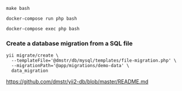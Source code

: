 	make bash
	
	docker-compose run php bash
	
	docker-compose exec php bash
	

### Create a database migration from a SQL file

	yii migrate/create \
      --templateFile='@dmstr/db/mysql/templates/file-migration.php' \
      --migrationPath='@app/migrations/demo-data' \
      data_migration

https://github.com/dmstr/yii2-db/blob/master/README.md